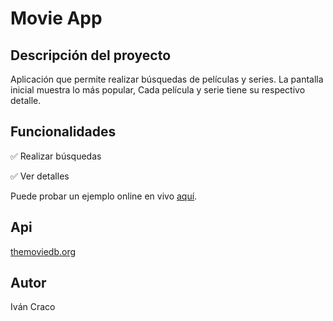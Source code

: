 <h1>Movie App</h1>
<h2>Descripción del proyecto</h2>
<p>Aplicación que permite realizar búsquedas de películas y series. La pantalla inicial muestra lo más popular, Cada película y serie tiene su respectivo detalle.</p>
<h2>Funcionalidades</h2>
<p>&#9989 Realizar búsquedas</p>
<p>&#9989 Ver detalles</p>
<p>Puede probar un ejemplo online en vivo <a target="_blank" href="https://appetize.io/embed/z6l3wclchwednxvooi6geoojn4">aquí</a>.</p>
<h2>Api</h2>
<a target="_blank" href="https://www.themoviedb.org/">themoviedb.org</a>
<h2>Autor</h2>
<span>Iván Craco</span>
